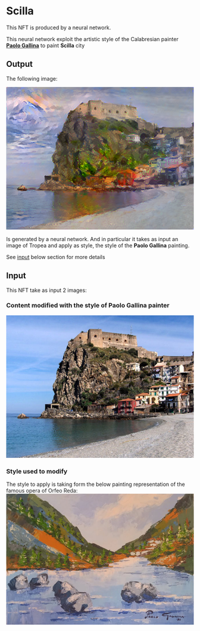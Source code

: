 # Scilla
This NFT is produced by a neural network.

This neural network exploit the artistic style of the Calabresian painter **[Paolo Gallina](http://www.cn24tv.it/news/205956/l-intera-comunita-rossanese-piange-il-maestro-paolo-gallina.html)** to paint **Scilla** city

## Output

The following image:

![Scilla](./resources/scilla/out.png)

Is generated by a neural network. And in particular it takes as input an image of Tropea and apply as style, the style of the **Paolo Gallina** painting.

See [input](#input) below section for more details

## Input
This NFT take as input 2 images:

### Content modified with the style of Paolo Gallina painter
![tropea](./resources/scilla/content.jpg)

### Style used to modify
The style to apply is taking form the below painting representation of the famous opera of Orfeo Reda:
![orfeo](./resources/scilla/style.jpg)